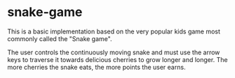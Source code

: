 # snake-game

This is a basic implementation based on the very popular kids game most commonly called the "Snake game".

The user controls the continuously moving snake and must use the arrow keys to traverse it towards delicious cherries to grow longer and longer.
The more cherries the snake eats, the more points the user earns.
